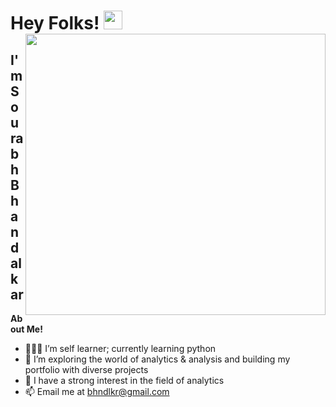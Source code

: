 # Hey Folks! <img src="https://github.com/bhndlkr/Projects/assets/128922473/f247089e-1f47-457d-806c-b8a4a958b37d" width="480" height="450" align="right"><img src="https://media.giphy.com/media/hvRJCLFzcasrR4ia7z/giphy.gif" width="30"></h1> 

## I'm Sourabh Bhandalkar


**About Me!**

- 👨🏽‍💻 I’m self learner; currently learning python
- 🌱 I’m exploring the world of analytics & analysis and building my portfolio with diverse projects
- 📝 I have a strong interest in the field of analytics 
- 📫 Email me at [bhndlkr@gmail.com](mailto:bhndlkr@gmail.com)
